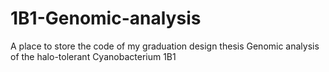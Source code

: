 # 1B1-Genomic-analysis
A place to store the code of my graduation design thesis Genomic analysis of the halo-tolerant Cyanobacterium 1B1
